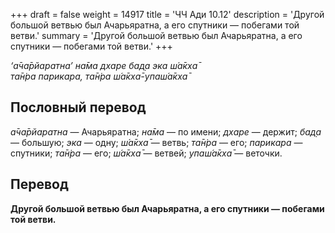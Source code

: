 +++
draft = false
weight = 14917
title = 'ЧЧ Ади 10.12'
description = 'Другой большой ветвью был Ачарьяратна, а его спутники — побегами той ветви.'
summary = 'Другой большой ветвью был Ачарьяратна, а его спутники — побегами той ветви.'
+++

_‘а̄ча̄рйаратна’ на̄ма дхаре бад̣а эка ш́а̄кха̄  
та̄н̇ра парикара, та̄н̇ра ш́а̄кха̄-упаш́а̄кха̄_

## Пословный перевод

_а̄ча̄рйаратна_ — Ачарьяратна; _на̄ма_ — по имени; _дхаре_ — держит; _бад̣а_ — большую; _эка_ — одну; _ш́а̄кха̄_ — ветвь; _та̄н̇ра_ — его; _парикара_ — спутники; _та̄н̇ра_ — его; _ш́а̄кха̄_ — ветвей; _упаш́а̄кха̄_ — веточки.

## Перевод

**Другой большой ветвью был Ачарьяратна, а его спутники — побегами той ветви.**
